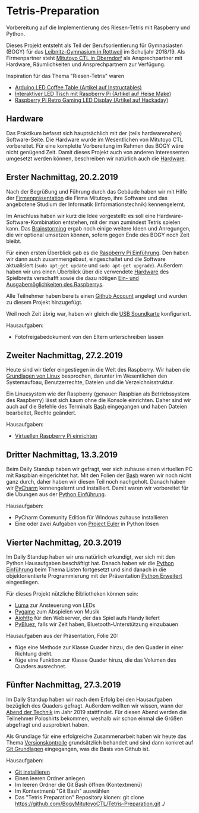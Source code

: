 # Tetris-Preparation
Vorbereitung auf die Implementierung des Riesen-Tetris mit Raspberry und Python.

Dieses Projekt entsteht als Teil der Berufsorientierung für Gymnasiasten (BOGY) für das [Leibnitz-Gymnasium in Rottweil](https://lg.rw.schule-bw.de/home/?page_id=11268) im Schuljahr 2018/19. Als Firmenpartner steht [Mitutoyo CTL in Oberndorf](http://www.mitutoyo-ctl.de/de/karriere/ausbildungundstudium) als Ansprechpartner mit Hardware, Räumlichkeiten und Ansprechpartnern zur Verfügung.

Inspiration für das Thema "Riesen-Tetris" waren

* [Arduino LED Coffee Table (Artikel auf Instructables)](https://www.instructables.com/id/Arduino-LED-Coffee-Table/)
* [Interaktiver LED Tisch mit Raspberry Pi (Artikel auf Heise Make)](https://www.heise.de/make/meldung/Fleissarbeit-Interaktiver-LED-Tisch-mit-Raspberry-Pi-3619636.html)
* [Raspberry Pi Retro Gaming LED Display (Artikel auf Hackaday)](https://hackaday.io/project/11064-raspberry-pi-retro-gaming-led-display)

## Hardware

Das Praktikum befasst sich hauptsächlich mit der (teils hardwarenahen) Software-Seite. Die Hardware wurde im Wesentlichen von Mitutoyo CTL vorbereitet. Für eine komplette Vorbereitung im Rahmen des BOGY wäre nicht genügend Zeit. Damit dieses Projekt auch von anderen Interessenten umgesetzt werden können, beschreiben wir natürlich auch die [Hardware](Hardware.md).

## Erster Nachmittag, 20.2.2019

Nach der Begrüßung und Führung durch das Gebäude haben wir mit Hilfe der [Firmenpräsentation](Präsentationen/Firmenpräsentation_16_9.pptx) die Firma Mitutoyo, ihre Software und das angebotene Studium der Informatik (Informationstechnik) kennengelernt.

Im Anschluss haben wir kurz die Idee vorgestellt: es soll eine Hardware-Software-Kombination entstehen, mit der man zumindest Tetris spielen kann. Das [Brainstorming](Brainstorming.md) ergab noch einige weitere Ideen und Anregungen, die wir optional umsetzen können, sofern gegen Ende des BOGY noch Zeit bleibt.

Für einen ersten Überblick gab es die [Raspberry Pi Einführung](Präsentationen/Raspberry%20Hardware.pptx). Den haben wir dann auch zusammengebaut, eingeschaltet und die Software aktualisiert (`sudo apt-get update` und `sudo apt-get upgrade`). Außerdem haben wir uns einen Überblick über die verwendete [Hardware](Hardware.md) des Spielbretts verschafft sowie die dazu nötigen [Ein- und Ausgabemöglichkeiten des Raspberrys](Präsentationen/Hardware%20Einführung.pptx).

Alle Teilnehmer haben bereits einen [Github Account](https://github.com/join) angelegt und wurden zu diesem Projekt hinzugefügt.

Weil noch Zeit übrig war, haben wir gleich die [USB Soundkarte](Präsentationen/USB%20Soundkarte.pptx) konfiguriert.

Hausaufgaben:

* Fotofreigabedokument von den Eltern unterschreiben lassen

## Zweiter Nachmittag, 27.2.2019

Heute sind wir tiefer eingestiegen in die Welt des Raspberry. Wir haben die [Grundlagen von Linux](Prsäentationen/Linux.pptx) besprochen, darunter im Wesentlichen den Systemaufbau, Benutzerrechte, Dateien und die Verzeichnisstruktur.

Ein Linuxsystem wie der Raspberry (genauer: Raspbian als Betriebssystem des Raspberry) lässt sich kaum ohne die Konsole einrichten. Daher sind wir auch auf die Befehle des Terminals [Bash](Präsentationen/Bash.pptx) eingegangen und haben Dateien bearbeitet, Rechte geändert.

Hausaufgaben:

* [Virtuellen Raspberry Pi einrichten](virtual_raspberry.md)

## Dritter Nachmittag, 13.3.2019

Beim Daily Standup haben wir gefragt, wer sich zuhause einen virtuellen PC mit Raspbian eingerichtet hat.
Mit den Folien der [Bash](Präsentationen/Bash.pptx) waren wir noch nicht ganz durch, daher haben wir diesen Teil noch nachgeholt. Danach haben wir [PyCharm](Präsentationen/Pycharm.pptx) kennengelernt und installiert. Damit waren wir vorbereitet für die Übungen aus der [Python Einführung](Präsentationen/Python%20Einführung.pptx).

Hausaufgaben:

* PyCharm Community Edition für Windows zuhause installieren
* Eine oder zwei Aufgaben von [Project Euler](https://projecteuler.net/archives) in Python lösen

## Vierter Nachmittag, 20.3.2019

Im Daily Standup haben wir uns natürlich erkundigt, wer sich mit den Python Hausaufgaben beschäftigt hat. Danach haben wir die [Python Einführung](Präsentationen/Python%20Einführung.pptx) beim Thema Listen fortgesetzt und sind danach in die objektorientierte Programmierung mit der Präsentation [Python Erweitert](Python%20Erweitert.pptx) eingestiegen.

Für dieses Projekt nützliche Bibliotheken können sein:

* [Luma](https://pypi.org/project/luma.core/) zur Ansteuerung von LEDs
* [Pygame](https://www.pygame.org/docs/) zum Abspielen von Musik
* [Aiohttp](https://aiohttp.readthedocs.io/en/stable/) für den Webserver, der das Spiel aufs Handy liefert
* [PyBluez](https://github.com/pybluez), falls wir Zeit haben, Bluetooth-Unterstützung einzubauen

Hausaufgaben aus der Präsentation, Folie 20:

 * füge eine Methode zur Klasse Quader hinzu, die den Quader in einer Richtung dreht.
 * füge eine Funktion zur Klasse Quader hinzu, die das Volumen des Quaders ausrechnet.

## Fünfter Nachmittag, 27.3.2019

Im Daily Standup haben wir nach dem Erfolg bei den Hausaufgaben bezüglich des Quaders gefragt. Außerdem wollten wir wissen, wann der [Abend der Technik](https://lg.rw.schule-bw.de/home/?p=284985) im Jahr 2019 stattfindet. Für diesen Abend werden die Teilnehmer Poloshirts bekommen, weshalb wir schon einmal die Größen abgefragt und ausprobiert haben.

Als Grundlage für eine erfolgreiche Zusammenarbeit haben wir heute das Thema [Versionskontrolle](Präsentationen/Versionskontrolle.pptx) grundsätzlich behandelt und sind dann konkret auf [Git Grundlagen](Präsentationen/Git%20Grundlagen.pptx) eingegangen, was die Basis von Github ist.

Hausaufgaben:

 * [Git installieren](https://git-scm.com/downloads)
 * Einen leeren Ordner anlegen
 * Im leeren Ordner die Git Bash öffnen (Kontextmenü)
 * Im Kontextmenü "Git Bash" auswählen 
 * Das "Tetris Preparation" Repository klonen:
        git clone https://github.com/BogyMitutoyoCTL/Tetris-Preparation.git ./